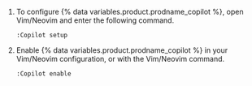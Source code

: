 1. To configure {% data variables.product.prodname_copilot %}, open Vim/Neovim and enter the following command.
  
   ```
   :Copilot setup
   ```
  
1. Enable {% data variables.product.prodname_copilot %} in your Vim/Neovim configuration, or with the Vim/Neovim command.
  
   ```
   :Copilot enable
   ```
